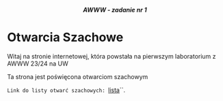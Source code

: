 




***<center>AWWW - zadanie nr 1</center>***
# Otwarcia Szachowe


Witaj na stronie internetowej, która powstała na pierwszym laboratorium z AWWW 23/24 na UW


Ta strona jest poświęcona otwarciom szachowym


``Link do listy otwarć szachowych: ``[lista](https://ar448467.github.io/second.html)``.
